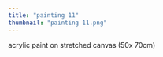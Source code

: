 ```yaml
---
title: "painting 11"
thumbnail: "painting 11.png"
---
```

acrylic paint on stretched canvas (50x 70cm)

